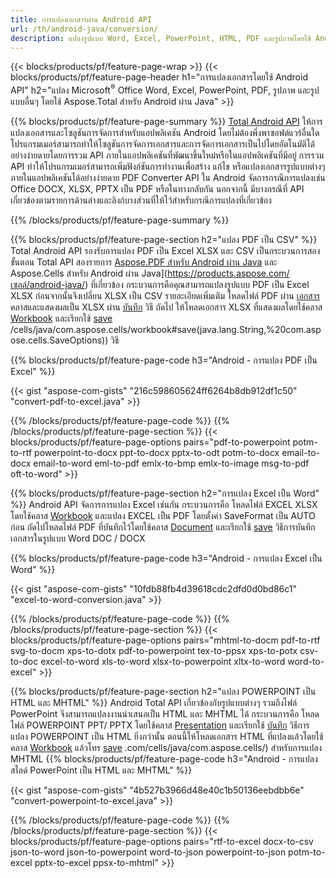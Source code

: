 ```yaml
---
title: การแปลงเอกสารผ่าน Android API 
url: /th/android-java/conversion/
description: แปลงรูปแบบ Word, Excel, PowerPoint, HTML, PDF และรูปภาพโดยใช้ Android conversion API Android แปลง Office docx, xlsx, pptx เป็น PDF 
---
```


{{< blocks/products/pf/feature-page-wrap >}}
{{< blocks/products/pf/feature-page-header h1="การแปลงเอกสารโดยใช้ Android API" h2="แปลง Microsoft<sup>&reg;</sup> Office Word, Excel, PowerPoint, PDF, รูปภาพ และรูปแบบอื่นๆ โดยใช้ Aspose.Total สำหรับ Android ผ่าน Java" >}}

{{% blocks/products/pf/feature-page-summary %}}
[Total Android API](https://products.aspose.com/total/android-java/) ให้การแปลงเอกสารและโซลูชันการจัดการสำหรับแอปพลิเคชัน Android โดยไม่ต้องพึ่งพาซอฟต์แวร์อื่นใด โปรแกรมเมอร์สามารถทำให้โซลูชันการจัดการเอกสารและการจัดการเอกสารเป็นไปโดยอัตโนมัติได้อย่างง่ายดายโดยการรวม API ภายในแอปพลิเคชันที่พัฒนาขึ้นใหม่หรือในแอปพลิเคชันที่มีอยู่ การรวม API ทำให้โปรแกรมเมอร์สามารถเพิ่มฟังก์ชันการทำงานเพื่อสร้าง แก้ไข หรือแปลงเอกสารรูปแบบต่างๆ ภายในแอปพลิเคชันได้อย่างง่ายดาย PDF Converter API ใน Android จัดการกรณีการแปลงเช่น Office DOCX, XLSX, PPTX เป็น PDF หรือในทางกลับกัน นอกจากนี้ มีบางกรณีที่ API เกี่ยวข้องตามรายการด้านล่างและลิงก์บางส่วนที่ให้ไว้สำหรับกรณีการแปลงที่เกี่ยวข้อง 

{{% /blocks/products/pf/feature-page-summary  %}}

{{% blocks/products/pf/feature-page-section  h2="แปลง PDF เป็น CSV" %}}
Total Android API รองรับการแปลง PDF เป็น Excel XLSX และ CSV เป็นกระบวนการสองขั้นตอน Total API สองรายการ [Aspose.PDF สำหรับ Android ผ่าน Java](https://products.aspose.com/pdf/android-java/) และ Aspose.Cells สำหรับ Android ผ่าน Java](https://products.aspose.com/เซลล์/android-java/) ที่เกี่ยวข้อง กระบวนการคือคุณสามารถแปลงรูปแบบ PDF เป็น Excel XLSX ก่อนจากนั้นจึงเปลี่ยน XLSX เป็น CSV รายละเอียดเพิ่มเติม โหลดไฟล์ PDF ผ่าน [เอกสาร](https://reference.aspose.com/pdf/java/com.aspose.pdf/Document) คลาสและแสดงผลเป็น XLSX ผ่าน [บันทึก](https://reference.aspose.com/pdf/java/com.aspose.pdf/Document#save-java.lang.String-com.aspose.pdf.SaveOptions-) วิธี ถัดไป ให้โหลดเอกสาร XLSX ที่แสดงผลโดยใช้คลาส [Workbook](https://reference.aspose.com/cells/java/com.aspose.cells/Workbook) และเรียกใช้ [save](https://reference.aspose.com) /cells/java/com.aspose.cells/workbook#save(java.lang.String,%20com.aspose.cells.SaveOptions)) วิธี

{{% blocks/products/pf/feature-page-code h3="Android - การแปลง PDF เป็น Excel" %}}

{{< gist "aspose-com-gists" "216c598605624ff6264b8db912df1c50" "convert-pdf-to-excel.java" >}}

{{% /blocks/products/pf/feature-page-code  %}}
{{% /blocks/products/pf/feature-page-section %}}
{{< blocks/products/pf/feature-page-options pairs="pdf-to-powerpoint potm-to-rtf powerpoint-to-docx ppt-to-docx pptx-to-odt potm-to-docx email-to-docx email-to-word eml-to-pdf emlx-to-bmp emlx-to-image msg-to-pdf oft-to-word" >}}


{{% blocks/products/pf/feature-page-section  h2="การแปลง Excel เป็น Word" %}}
Android API จัดการการแปลง Excel เช่นกัน กระบวนการคือ โหลดไฟล์ EXCEL XLSX โดยใช้คลาส [Workbook](https://reference.aspose.com/cells/java/com.aspose.cells/Workbook) และแปลง EXCEL เป็น PDF โดยตั้งค่า SaveFormat เป็น AUTO ก่อน ถัดไปโหลดไฟล์ PDF ที่บันทึกไว้โดยใช้คลาส [Document](https://reference.aspose.com/pdf/java/com.aspose.pdf/Document) และเรียกใช้ [save](https://reference.aspose.com/pdf/java/com.aspose.pdf/Document#save-java.lang.String-com.aspose.pdf.SaveOptions-) วิธีการบันทึกเอกสารในรูปแบบ Word DOC / DOCX

{{% blocks/products/pf/feature-page-code h3="Android - การแปลง Excel เป็น Word" %}}

{{< gist "aspose-com-gists" "10fdb88fb4d39618cdc2dfd0d0bd86c1" "excel-to-word-conversion.java" >}}

{{% /blocks/products/pf/feature-page-code  %}}
{{% /blocks/products/pf/feature-page-section %}}
{{< blocks/products/pf/feature-page-options pairs="mhtml-to-docm pdf-to-rtf svg-to-docm xps-to-dotx pdf-to-powerpoint tex-to-ppsx xps-to-potx csv-to-doc excel-to-word xls-to-word xlsx-to-powerpoint xltx-to-word word-to-excel" >}}

{{% blocks/products/pf/feature-page-section  h2="แปลง POWERPOINT เป็น HTML และ MHTML" %}}
Android Total API เกี่ยวข้องกับรูปแบบต่างๆ รวมถึงไฟล์ PowerPoint จึงสามารถแปลงงานนำเสนอเป็น HTML และ MHTML ได้ กระบวนการคือ โหลดไฟล์ POWERPOINT PPT/ PPTX โดยใช้คลาส [Presentation](https://reference.aspose.com/slides/java/com.aspose.slides/Presentation) และเรียกใช้ [บันทึก](https://reference.aspose) วิธีการแปลง POWERPOINT เป็น HTML ยิ่งกว่านั้น ตอนนี้ให้โหลดเอกสาร HTML ที่แปลงแล้วโดยใช้คลาส [Workbook](https://reference.aspose.com/cells/java/com.aspose.cells/Workbook) แล้วโทร [save](https://reference.aspose) .com/cells/java/com.aspose.cells/) สำหรับการแปลง MHTML 
{{% blocks/products/pf/feature-page-code h3="Android - การแปลงสไลด์ PowerPoint เป็น HTML และ MHTML" %}}

{{< gist "aspose-com-gists" "4b527b3966d48e40c1b50136eebdbb6e" "convert-powerpoint-to-excel.java" >}}


{{% /blocks/products/pf/feature-page-code  %}}
{{% /blocks/products/pf/feature-page-section %}}
{{< blocks/products/pf/feature-page-options pairs="rtf-to-excel docx-to-csv json-to-word json-to-powerpoint word-to-json powerpoint-to-json potm-to-excel pptx-to-excel ppsx-to-mhtml" >}}